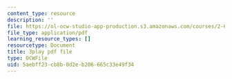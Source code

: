 ```yaml
---
content_type: resource
description: ''
file: https://ol-ocw-studio-app-production.s3.amazonaws.com/courses/2-627-fundamentals-of-photovoltaics-fall-2013/5aebff23cb8b0d2eb206665c33e49f34_rhV4Wnz8g-U.pdf
file_type: application/pdf
learning_resource_types: []
resourcetype: Document
title: 3play pdf file
type: OCWFile
uid: 5aebff23-cb8b-0d2e-b206-665c33e49f34
---
```

